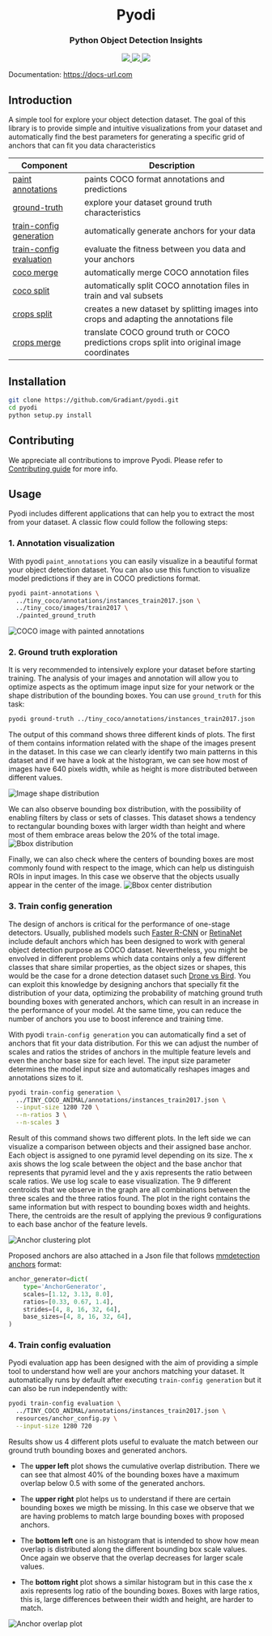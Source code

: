 <h1 align="center">
  <b>Pyodi</b><br>
</h1>

<h3 align="center">
  <b>Python Object Detection Insights</b><br>
</h3>

<p align="center">
    <a href="https://www.python.org/">
        <img src="https://img.shields.io/badge/Python-3.7-ff69b4.svg" />
    </a>
    <a href="https://github.com/Gradiant/pyodi/actions?query=workflow%3A%22Continuous+Integration%22">
        <img src="https://github.com/pyodi/pyodi/workflows/Continuous%20Integration/badge.svg?branch=master" />
    </a>
    <a href= "https://github.com/AntixK/PyTorch-VAE/blob/master/LICENSE.md">
        <img src="https://img.shields.io/badge/license-Apache2.0-blue.svg" />
    </a>
</p>

Documentation: https://docs-url.com
## Introduction
A simple tool for explore your object detection dataset. The goal of this library is to provide simple and intuitive visualizations from your dataset and automatically find the best parameters for generating a specific grid of anchors that can fit you data characteristics

| Component  | Description  |
|---|---|
| [paint annotations]()  | paints COCO format annotations and predictions  |
|  [ground-truth]() |  explore your dataset ground truth characteristics |
| [train-config generation]()  | automatically generate anchors for your data  |
| [train-config evaluation]()  | evaluate the fitness between you data and your anchors  |
| [coco merge]()  | automatically merge COCO annotation files  |
| [coco split]()  | automatically split COCO annotation files in train and val subsets |
| [crops split]()  | creates a new dataset by splitting images into crops and adapting the annotations file |
| [crops merge]()  | translate COCO ground truth or COCO predictions crops split into original image coordinates |


## Installation
```bash
git clone https://github.com/Gradiant/pyodi.git
cd pyodi
python setup.py install
```

## Contributing
We appreciate all contributions to improve Pyodi. Please refer to [Contributing guide](.github/CONTRIBUTING.md) for more info.


## Usage

Pyodi includes different applications that can help you to extract the most from your dataset. A classic flow could follow the following steps:

### 1. Annotation visualization

With pyodi `paint_annotations` you can easily visualize in a beautiful format your object detection dataset. You can also use this function to visualize model predictions if they are in COCO predictions format.

```bash
pyodi paint-annotations \
  ../tiny_coco/annotations/instances_train2017.json \
  ../tiny_coco/images/train2017 \
  ./painted_ground_truth
```

![COCO image with painted annotations](resources/coco_sample_174482.jpg)

### 2. Ground truth exploration

It is very recommended to intensively explore your dataset before starting training. The analysis of your images and annotation will allow you to optimize aspects as the optimum image input size for your network or the shape distribution of the bounding boxes. You can use `ground_truth` for this task:

```bash
pyodi ground-truth ../tiny_coco/annotations/instances_train2017.json
```

The output of this command shows three different kinds of plots. The first of them contains information related with the shape of the images present in the dataset. In this case we can clearly identify two main patterns in this dataset and if we have a look at the histogram, we can see how most of images have 640 pixels width, while as height is more distributed between different values.

![Image shape distribution](resources/gt_img_shapes.png)

We can also observe bounding box distribution, with the possibility of enabling filters by class or sets of classes. This dataset shows a tendency to  rectangular bounding boxes with larger width than height and where most of them embrace areas below the 20% of the total image.
![Bbox distribution](resources/gt_bb_shapes.png)

Finally, we can also check where the centers of bounding boxes are most commonly found with respect to the image, which can help us distinguish ROIs in input images. In this case we observe that the objects usually appear in the center of the image.
![Bbox center distribution](resources/gt_bb_centers.png)

### 3. Train config generation

The design of anchors is critical for the performance of one-stage detectors. Usually, published models such [Faster R-CNN](https://arxiv.org/abs/1506.01497) or [RetinaNet](https://arxiv.org/abs/1708.02002) include default anchors which has been designed to work with general object detection purpose as COCO dataset. Nevertheless, you might be envolved in different problems which data contains only a few different classes that share similar properties, as the object sizes or shapes, this would be the case for a drone detection dataset such [Drone vs Bird](https://wosdetc2020.wordpress.com/). You can exploit this knowledge by designing anchors that specially fit the distribution of your data, optimizing the probability of matching ground truth bounding boxes with generated anchors, which can result in an increase in the performance of your model. At the same time, you can reduce the number of anchors you use to boost inference and training time.

With pyodi `train-config generation` you can automatically find a set of anchors that fit your data distribution. For this we can adjust the number of scales and ratios the strides of anchors in the multiple feature levels and even the anchor base size for each level. The input size parameter determines the model input size and automatically reshapes images and annotations sizes to it.

```bash
pyodi train-config generation \
  ../TINY_COCO_ANIMAL/annotations/instances_train2017.json \
  --input-size 1280 720 \
  --n-ratios 3 \
  --n-scales 3
```

Result of this command shows two different plots. In the left side we can visualize a comparison between objects and their assigned base anchor. Each object is assigned to one pyramid level depending on its size. The x axis shows the log scale between the object and the base anchor that represents that pyramid level and the y axis represents the ratio between scale ratios. We use log scale to ease visualization. The 9 different centroids that we observe in the graph are all combinations between the three scales and the three ratios found. The plot in the right contains the same information but with respect to bounding boxes width and heights. There, the centroids are the result of applying the previous 9 configurations to each base anchor of the feature levels.

![Anchor clustering plot](resources/clusters.png)

Proposed anchors are also attached in a Json file that follows [mmdetection anchors](https://github.com/open-mmlab/mmdetection/blob/master/mmdet/core/anchor/anchor_generator.py#L10) format:

```python
anchor_generator=dict(
    type='AnchorGenerator',
    scales=[1.12, 3.13, 8.0],
    ratios=[0.33, 0.67, 1.4],
    strides=[4, 8, 16, 32, 64],
    base_sizes=[4, 8, 16, 32, 64],
)
```

### 4. Train config evaluation

Pyodi evaluation app has been designed with the aim of providing a simple tool to understand how well are your anchors matching your dataset. It automatically runs by default after executing `train-config generation` but it can also be run independently with:

```bash
pyodi train-config evaluation \
  ../TINY_COCO_ANIMAL/annotations/instances_train2017.json \
  resources/anchor_config.py \
  --input-size 1280 720
```

Results show us 4 different plots useful to evaluate the match between our ground truth bounding boxes and generated anchors.

- The **upper left** plot shows the cumulative overlap distribution. There we can see that almost 40% of the bounding boxes have a maximum overlap below 0.5 with some of the generated anchors.

- The **upper right** plot helps us to understand if there are certain bounding boxes we migth be missing. In this case we observe that we are having problems to match large bounding boxes with proposed anchors.

- The **bottom left** one is an histogram that is intended to show how mean overlap is distributed along the different bounding box scale values. Once again we observe that the overlap decreases for larger scale values.

- The **bottom right** plot shows a similar histogram but in this case the x axis represents log ratio of the bounding boxes. Boxes with large ratios, this is, large differences between their width and height, are harder to match.

![Anchor overlap plot](resources/overlap.png)
